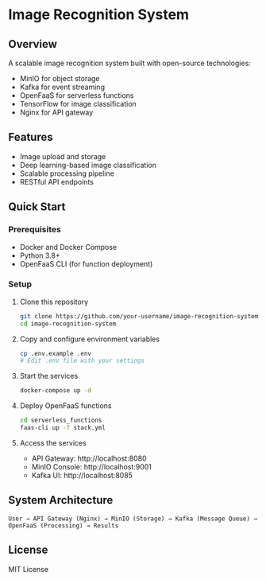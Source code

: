 # Image Recognition System

## Overview
A scalable image recognition system built with open-source technologies:
- MinIO for object storage
- Kafka for event streaming
- OpenFaaS for serverless functions
- TensorFlow for image classification
- Nginx for API gateway

## Features
- Image upload and storage
- Deep learning-based image classification
- Scalable processing pipeline
- RESTful API endpoints

## Quick Start

### Prerequisites
- Docker and Docker Compose
- Python 3.8+
- OpenFaaS CLI (for function deployment)

### Setup
1. Clone this repository
   ```bash
   git clone https://github.com/your-username/image-recognition-system.git
   cd image-recognition-system
   ```

2. Copy and configure environment variables
   ```bash
   cp .env.example .env
   # Edit .env file with your settings
   ```

3. Start the services
   ```bash
   docker-compose up -d
   ```

4. Deploy OpenFaaS functions
   ```bash
   cd serverless_functions
   faas-cli up -f stack.yml
   ```

5. Access the services
   - API Gateway: http://localhost:8080
   - MinIO Console: http://localhost:9001
   - Kafka UI: http://localhost:8085

## System Architecture
```
User → API Gateway (Nginx) → MinIO (Storage) → Kafka (Message Queue) → OpenFaaS (Processing) → Results
```

## License
MIT License 